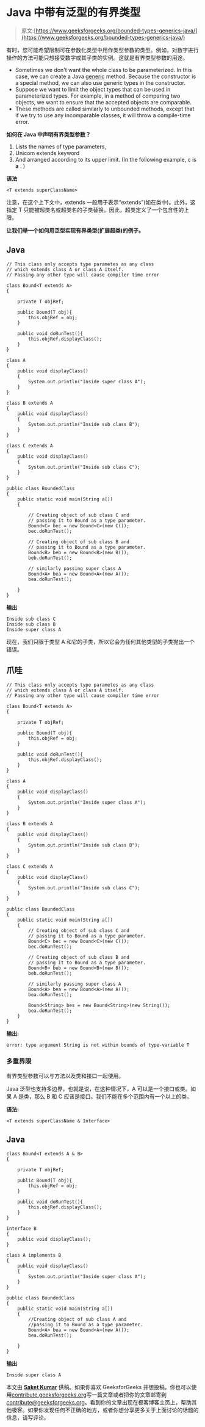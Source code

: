 # Java 中带有泛型的有界类型

> 原文:[https://www.geeksforgeeks.org/bounded-types-generics-java/](https://www.geeksforgeeks.org/bounded-types-generics-java/)

有时，您可能希望限制可在参数化类型中用作类型参数的类型。例如，对数字进行操作的方法可能只想接受数字或其子类的实例。这就是有界类型参数的用途。

*   Sometimes we don't want the whole class to be parameterized. In this case, we can create a Java [generic](https://www.geeksforgeeks.org/generics-in-java/) method. Because the constructor is a special method, we can also use generic types in the constructor.
*   Suppose we want to limit the object types that can be used in parameterized types. For example, in a method of comparing two objects, we want to ensure that the accepted objects are comparable.
*   These methods are called similarly to unbounded methods, except that if we try to use any incomparable classes, it will throw a compile-time error.

**如何在 Java 中声明有界类型参数？**

1.  Lists the names of type parameters,
2.  Unicom extends keyword
3.  And arranged according to its upper limit. (In the following example, c is **a** . )

**语法**

```
<T extends superClassName>
```

注意，在这个上下文中，extends 一般用于表示“extends”(如在类中)。此外，这指定 T 只能被超类名或超类名的子类替换。因此，超类定义了一个包含性的上限。

**让我们举一个如何用泛型实现有界类型(扩展超类)的例子。**

## Java

```
// This class only accepts type parametes as any class
// which extends class A or class A itself.
// Passing any other type will cause compiler time error

class Bound<T extends A>
{

    private T objRef;

    public Bound(T obj){
        this.objRef = obj;
    }

    public void doRunTest(){
        this.objRef.displayClass();
    }
}

class A
{
    public void displayClass()
    {
        System.out.println("Inside super class A");
    }
}

class B extends A
{
    public void displayClass()
    {
        System.out.println("Inside sub class B");
    }
}

class C extends A
{
    public void displayClass()
    {
        System.out.println("Inside sub class C");
    }
}

public class BoundedClass
{
    public static void main(String a[])
    {

        // Creating object of sub class C and
        // passing it to Bound as a type parameter.
        Bound<C> bec = new Bound<C>(new C());
        bec.doRunTest();

        // Creating object of sub class B and
        // passing it to Bound as a type parameter.
        Bound<B> beb = new Bound<B>(new B());
        beb.doRunTest();

        // similarly passing super class A
        Bound<A> bea = new Bound<A>(new A());
        bea.doRunTest();

    }
}
```

**输出**

```
Inside sub class C
Inside sub class B
Inside super class A
```

现在，我们只限于类型 A 和它的子类，所以它会为任何其他类型的子类抛出一个错误。

## 爪哇

```
// This class only accepts type parametes as any class
// which extends class A or class A itself.
// Passing any other type will cause compiler time error

class Bound<T extends A>
{

    private T objRef;

    public Bound(T obj){
        this.objRef = obj;
    }

    public void doRunTest(){
        this.objRef.displayClass();
    }
}

class A
{
    public void displayClass()
    {
        System.out.println("Inside super class A");
    }
}

class B extends A
{
    public void displayClass()
    {
        System.out.println("Inside sub class B");
    }
}

class C extends A
{
    public void displayClass()
    {
        System.out.println("Inside sub class C");
    }
}

public class BoundedClass
{
    public static void main(String a[])
    {
        // Creating object of sub class C and
        // passing it to Bound as a type parameter.
        Bound<C> bec = new Bound<C>(new C());
        bec.doRunTest();

        // Creating object of sub class B and
        // passing it to Bound as a type parameter.
        Bound<B> beb = new Bound<B>(new B());
        beb.doRunTest();

        // similarly passing super class A
        Bound<A> bea = new Bound<A>(new A());
        bea.doRunTest();

        Bound<String> bes = new Bound<String>(new String());
        bea.doRunTest();
    }
}
```

**输出:**

```
error: type argument String is not within bounds of type-variable T
```

### **多重界限**

有界类型参数可以与方法以及类和接口一起使用。

Java 泛型也支持多边界，也就是说，在这种情况下，A 可以是一个接口或类。如果 A 是类，那么 B 和 C 应该是接口。我们不能在多个范围内有一个以上的类。

**语法:**

```
<T extends superClassName & Interface>
```

## Java

```
class Bound<T extends A & B>
{

    private T objRef;

    public Bound(T obj){
        this.objRef = obj;
    }

    public void doRunTest(){
        this.objRef.displayClass();
    }
}

interface B
{
    public void displayClass();
}

class A implements B
{
    public void displayClass()
    {
        System.out.println("Inside super class A");
    }
}

public class BoundedClass
{
    public static void main(String a[])
    {
        //Creating object of sub class A and
        //passing it to Bound as a type parameter.
        Bound<A> bea = new Bound<A>(new A());
        bea.doRunTest();

    }
}
```

**输出**

```
Inside super class A
```

本文由 [**Saket Kumar**](https://github.com/saketkumar95) 供稿。如果你喜欢 GeeksforGeeks 并想投稿，你也可以使用[contribute.geeksforgeeks.org](http://www.contribute.geeksforgeeks.org/)写一篇文章或者把你的文章邮寄到 contribute@geeksforgeeks.org。看到你的文章出现在极客博客主页上，帮助其他极客。如果你发现任何不正确的地方，或者你想分享更多关于上面讨论的话题的信息，请写评论。